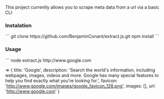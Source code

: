 This project currently allows you to scrape meta data from a url via a basic CLI

<h3>Instalation</h3>
```
git clone https://github.com/BenjaminConant/extract.js.git
npm install
```

<h3>Usage</h3>
```
 node extract.js http://www.google.com

=>  { title: 'Google',
  	  description: 'Search the world\'s information, including webpages, images, videos and more. Google has many special features to help you find exactly what you\'re looking for.',
      favicon: 'http://www.google.com/images/google_favicon_128.png',
      images: [],
      url: 'http://www.google.com' }
```


